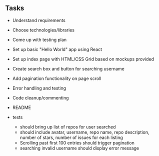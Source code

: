 ## Tasks

* Understand requirements 
* Choose technologies/libraries
* Come up with testing plan
* Set up basic "Hello World" app using React
* Set up index page with HTML/CSS Grid based on mockups provided
* Create search box and button for searching username
* Add pagination functionality on page scroll
* Error handling and testing
* Code cleanup/commenting
* README

* tests
  * should bring up list of repos for user searched
  * should include avatar, username, repo name, repo description, number of stars, number of issues for each  listing
  * Scrolling past first 100 entries should trigger pagination
  * searching invalid username should display error message

